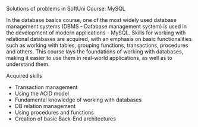 Solutions of problems in SoftUni Course: MySQL

In the database basics course, one of the most widely used database management systems (DBMS - Database management system) is used in the development of modern applications - MySQL. Skills for working with relational databases are acquired, with an emphasis on basic functionalities such as working with tables, grouping functions, transactions, procedures and others. This course lays the foundations of working with databases, making it easier to use them in real-world applications, as well as to understand them.

Acquired skills
- Transaction management
- Using the ACID model
- Fundamental knowledge of working with databases
- DB relation management
- Using procedures and functions
- Creation of basic Back-End architectures
